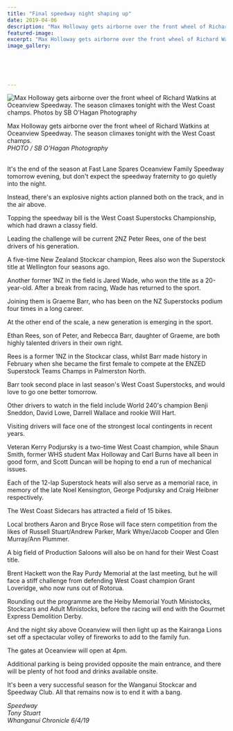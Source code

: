 ```yaml
---
title: "Final speedway night shaping up"
date: 2019-04-06
description: "Max Holloway gets airborne over the front wheel of Richard Watkins at Oceanview Speedway. The season climaxes tonight..."
featured-image: 
excerpt: "Max Holloway gets airborne over the front wheel of Richard Watkins at Oceanview Speedway. The season climaxes tonight with the West Coast champs."
image_gallery:
    
    
    
    
    
---
```


<p class="element element-paragraph"><img src="https://www.nzherald.co.nz/resizer/zJOdFES2uflh_7jHPDWDW6kKgTI=/620x349/smart/filters:quality(70)/arc-anglerfish-syd-prod-nzme.s3.amazonaws.com/public/OHOMHEKXXVBIJCNVIF27MFVXOM.jpg" alt="Max Holloway gets airborne over the front wheel of Richard Watkins at Oceanview Speedway. The season climaxes tonight with the West Coast champs. Photos by SB O'Hagan Photography " /></p>
<p class="element element-paragraph"><span>Max Holloway gets airborne over the front wheel of Richard Watkins at Oceanview Speedway. The season climaxes tonight with the West Coast champs. <br /><em>PHOTO / SB O'Hagan Photography</em></span></p>
<p class="element element-paragraph"><br />It's the end of the season at Fast Lane Spares Oceanview Family Speedway tomorrow evening, but don't expect the speedway fraternity to go quietly into the night.</p>
<p class="element element-paragraph">Instead, there's an explosive nights action planned both on the track, and in the air above.</p>
<p class="element element-paragraph">Topping the speedway bill is the West Coast Superstocks Championship, which had drawn a classy field.</p>
<p class="element element-paragraph">Leading the challenge will be current 2NZ Peter Rees, one of the best drivers of his generation.</p>
<p class="element element-paragraph">A five-time New Zealand Stockcar champion, Rees also won the Superstock title at Wellington four seasons ago.</p>
<p class="element element-paragraph">Another former 1NZ in the field is Jared Wade, who won the title as a 20-year-old. After a break from racing, Wade has returned to the sport.</p>
<p class="element element-paragraph">Joining them is Graeme Barr, who has been on the NZ Superstocks podium four times in a long career.</p>
<p class="element element-paragraph">At the other end of the scale, a new generation is emerging in the sport.</p>
<p class="element element-paragraph">Ethan Rees, son of Peter, and Rebecca Barr, daughter of Graeme, are both highly talented drivers in their own right.</p>
<p class="element element-paragraph">Rees is a former 1NZ in the Stockcar class, whilst Barr made history in February when she became the first female to compete at the ENZED Superstock Teams Champs in Palmerston North.</p>
<p class="element element-paragraph">Barr took second place in last season's West Coast Superstocks, and would love to go one better tomorrow.</p>
<p class="element element-paragraph">Other drivers to watch in the field include World 240's champion Benji Sneddon, David Lowe, Darrell Wallace and rookie Will Hart.</p>
<p class="element element-paragraph">Visiting drivers will face one of the strongest local contingents in recent years.</p>
<p class="element element-paragraph">Veteran Kerry Podjursky is a two-time West Coast champion, while Shaun Smith, former WHS student Max Holloway and Carl Burns have all been in good form, and Scott Duncan will be hoping to end a run of mechanical issues.</p>
<p class="element element-paragraph">Each of the 12-lap Superstock heats will also serve as a memorial race, in memory of the late Noel Kensington, George Podjursky and Craig Heibner respectively.</p>
<p class="element element-paragraph">The West Coast Sidecars has attracted a field of 15 bikes.</p>
<p class="element element-paragraph">Local brothers Aaron and Bryce Rose will face stern competition from the likes of Russell Stuart/Andrew Parker, Mark Whye/Jacob Cooper and Glen Murray/Ann Plummer.</p>
<p class="element element-paragraph">A big field of Production Saloons will also be on hand for their West Coast title.</p>
<p class="element element-paragraph">Brent Hackett won the Ray Purdy Memorial at the last meeting, but he will face a stiff challenge from defending West Coast champion Grant Loveridge, who now runs out of Rotorua.</p>
<p class="element element-paragraph">Rounding out the programme are the Heiby Memorial Youth Ministocks, Stockcars and Adult Ministocks, before the racing will end with the Gourmet Express Demolition Derby.</p>
<p class="element element-paragraph">And the night sky above Oceanview will then light up as the Kairanga Lions set off a spectacular volley of fireworks to add to the family fun.</p>
<p class="element element-paragraph">The gates at Oceanview will open at 4pm.</p>
<p class="element element-paragraph">Additional parking is being provided opposite the main entrance, and there will be plenty of hot food and drinks available onsite.</p>
<p class="element element-paragraph">It's been a very successful season for the Wanganui Stockcar and Speedway Club. All that remains now is to end it with a bang.</p>
<p class="element element-paragraph"><em>Speedway</em><br /><em>Tony Stuart</em><br /><em>Whanganui Chronicle 6/4/19</em></p>

